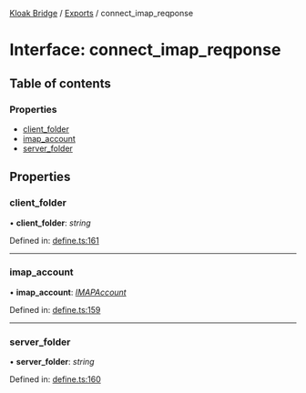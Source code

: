 [Kloak Bridge](../README.md) / [Exports](../modules.md) / connect_imap_reqponse

# Interface: connect\_imap\_reqponse

## Table of contents

### Properties

- [client\_folder](connect_imap_reqponse.md#client_folder)
- [imap\_account](connect_imap_reqponse.md#imap_account)
- [server\_folder](connect_imap_reqponse.md#server_folder)

## Properties

### client\_folder

• **client\_folder**: *string*

Defined in: [define.ts:161](https://github.com/CoNET-project/kloak-bridge/blob/85792bb/src/define.ts#L161)

___

### imap\_account

• **imap\_account**: [*IMAPAccount*](imapaccount.md)

Defined in: [define.ts:159](https://github.com/CoNET-project/kloak-bridge/blob/85792bb/src/define.ts#L159)

___

### server\_folder

• **server\_folder**: *string*

Defined in: [define.ts:160](https://github.com/CoNET-project/kloak-bridge/blob/85792bb/src/define.ts#L160)
